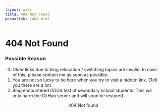```yaml
---
layout: wiki
title: 404 Not Found
permalink: /404.html
---
```



# 404 Not Found

### Possible Reason

0. Older links due to blog relocation / switching topics are invalid. In case of this, please contact me as soon as possible.
1. You are not so lucky to be here when you try to visit a hidden link. (Tell you there are a lot)
2. Blog encountered DDOS test of secondary school students. This will only harm the GitHub server and will soon be restored.


<center>
 404 Not found
<center/>